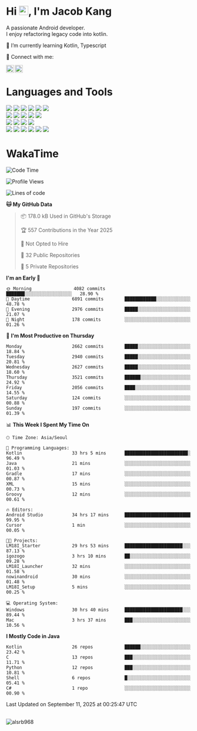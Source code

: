 # Hi <img src="https://media.giphy.com/media/hvRJCLFzcasrR4ia7z/giphy.gif" width="25px">, I'm Jacob Kang
A passionate Android developer.
</br>
I enjoy refactoring legacy code into kotlin.

🌱 I’m currently learning Kotlin, Typescript

🤝 Connect with me:

<a href="https://www.linkedin.com/in/minkyu-kang-b7477b1b2/"><img align="left" src="https://raw.githubusercontent.com/yushi1007/yushi1007/main/images/linkedin.svg" alt="Minkyu Kang | LinkedIn" width="21px"/></a>
<a href="https://www.instagram.com/_jacob_kang/"><img align="left" src="https://raw.githubusercontent.com/yushi1007/yushi1007/main/images/instagram.svg" alt="Jacob Kang | Instagram" width="21px"/></a>

</br>

# Languages and Tools

<div align="left">
<img src="https://img.shields.io/badge/java-007396?logo=java&logoColor=white"/>
<img src="https://img.shields.io/badge/kotlin-7F52FF?logo=kotlin&logoColor=white"/>
<img src="https://img.shields.io/badge/python-3776AB?logo=python&logoColor=white"/>
<img src="https://img.shields.io/badge/bash shell-4EAA25?logo=gnubash&logoColor=white"/>
<img src="https://img.shields.io/badge/c-A8B9CC?logo=c&logoColor=white"/>
<img src="https://img.shields.io/badge/c++-00599C?logo=c%2b%2b&logoColor=white"/>
</div>
<div align="left">
<img src="https://img.shields.io/badge/git-F05032?logo=git&logoColor=white"/>
<img src="https://img.shields.io/badge/github-181717?logo=github&logoColor=white"/>
<img src="https://img.shields.io/badge/mysql-4479A1?logo=mysql&logoColor=white"/>
<img src="https://img.shields.io/badge/sqlite-003B57?logo=sqlite&logoColor=white"/>
<img src="https://img.shields.io/badge/amazon AWS-232F3E?logo=amazonaws&logoColor=white"/>
</div>
<div align="left">
<img src="https://img.shields.io/badge/android-3DDC84?logo=android&logoColor=white"/>
<img src="https://img.shields.io/badge/linux-FCC624?logo=linux&logoColor=white"/>
<img src="https://img.shields.io/badge/flask-000000?logo=flask&logoColor=white"/>
<img src="https://img.shields.io/badge/arduino-00979D?logo=arduino&logoColor=white"/>
</div>
<div align="left">
<img src="https://img.shields.io/badge/slack-4A154B?logo=slack&logoColor=white"/>
<img src="https://img.shields.io/badge/notion-000000?logo=notion&logoColor=white"/>
<img src="https://img.shields.io/badge/jira-0052CC?logo=jira&logoColor=white"/>
<img src="https://img.shields.io/badge/postman-FF6C37?logo=postman&logoColor=white"/>
<img src="https://img.shields.io/badge/intellij-000000?logo=intellijidea&logoColor=white"/>
<img src="https://img.shields.io/badge/pycharm-000000?logo=pycharm&logoColor=white"/>
</div>

# WakaTime

<!--START_SECTION:waka-->
![Code Time](http://img.shields.io/badge/Code%20Time-5%2C314%20hrs%202%20mins-blue)

![Profile Views](http://img.shields.io/badge/Profile%20Views-0-blue)

![Lines of code](https://img.shields.io/badge/From%20Hello%20World%20I%27ve%20Written-5.8%20million%20lines%20of%20code-blue)

**🐱 My GitHub Data** 

> 📦 178.0 kB Used in GitHub's Storage 
 > 
> 🏆 557 Contributions in the Year 2025
 > 
> 🚫 Not Opted to Hire
 > 
> 📜 32 Public Repositories 
 > 
> 🔑 5 Private Repositories 
 > 
**I'm an Early 🐤** 

```text
🌞 Morning                4082 commits        ███████░░░░░░░░░░░░░░░░░░   28.90 % 
🌆 Daytime                6891 commits        ████████████░░░░░░░░░░░░░   48.78 % 
🌃 Evening                2976 commits        █████░░░░░░░░░░░░░░░░░░░░   21.07 % 
🌙 Night                  178 commits         ░░░░░░░░░░░░░░░░░░░░░░░░░   01.26 % 
```
📅 **I'm Most Productive on Thursday** 

```text
Monday                   2662 commits        █████░░░░░░░░░░░░░░░░░░░░   18.84 % 
Tuesday                  2940 commits        █████░░░░░░░░░░░░░░░░░░░░   20.81 % 
Wednesday                2627 commits        █████░░░░░░░░░░░░░░░░░░░░   18.60 % 
Thursday                 3521 commits        ██████░░░░░░░░░░░░░░░░░░░   24.92 % 
Friday                   2056 commits        ████░░░░░░░░░░░░░░░░░░░░░   14.55 % 
Saturday                 124 commits         ░░░░░░░░░░░░░░░░░░░░░░░░░   00.88 % 
Sunday                   197 commits         ░░░░░░░░░░░░░░░░░░░░░░░░░   01.39 % 
```


📊 **This Week I Spent My Time On** 

```text
🕑︎ Time Zone: Asia/Seoul

💬 Programming Languages: 
Kotlin                   33 hrs 5 mins       ████████████████████████░   96.49 % 
Java                     21 mins             ░░░░░░░░░░░░░░░░░░░░░░░░░   01.03 % 
Gradle                   17 mins             ░░░░░░░░░░░░░░░░░░░░░░░░░   00.87 % 
XML                      15 mins             ░░░░░░░░░░░░░░░░░░░░░░░░░   00.73 % 
Groovy                   12 mins             ░░░░░░░░░░░░░░░░░░░░░░░░░   00.61 % 

🔥 Editors: 
Android Studio           34 hrs 17 mins      █████████████████████████   99.95 % 
Cursor                   1 min               ░░░░░░░░░░░░░░░░░░░░░░░░░   00.05 % 

🐱‍💻 Projects: 
LM18I_Starter            29 hrs 53 mins      ██████████████████████░░░   87.13 % 
igozogo                  3 hrs 10 mins       ██░░░░░░░░░░░░░░░░░░░░░░░   09.28 % 
LM18I_Launcher           32 mins             ░░░░░░░░░░░░░░░░░░░░░░░░░   01.58 % 
nowinandroid             30 mins             ░░░░░░░░░░░░░░░░░░░░░░░░░   01.48 % 
LM18I_Setup              5 mins              ░░░░░░░░░░░░░░░░░░░░░░░░░   00.25 % 

💻 Operating System: 
Windows                  30 hrs 40 mins      ██████████████████████░░░   89.44 % 
Mac                      3 hrs 37 mins       ███░░░░░░░░░░░░░░░░░░░░░░   10.56 % 
```

**I Mostly Code in Java** 

```text
Kotlin                   26 repos            ██████░░░░░░░░░░░░░░░░░░░   23.42 % 
C                        13 repos            ███░░░░░░░░░░░░░░░░░░░░░░   11.71 % 
Python                   12 repos            ███░░░░░░░░░░░░░░░░░░░░░░   10.81 % 
Shell                    6 repos             █░░░░░░░░░░░░░░░░░░░░░░░░   05.41 % 
C#                       1 repo              ░░░░░░░░░░░░░░░░░░░░░░░░░   00.90 % 
```




 Last Updated on September 11, 2025 at 00:25:47 UTC
<!--END_SECTION:waka-->

</br>

<div align="left">
<img align="left" src="https://github-readme-stats.vercel.app/api/top-langs?username=alsrb968&show_icons=true&locale=en&layout=compact&theme=dark" alt="alsrb968" />
</div>
